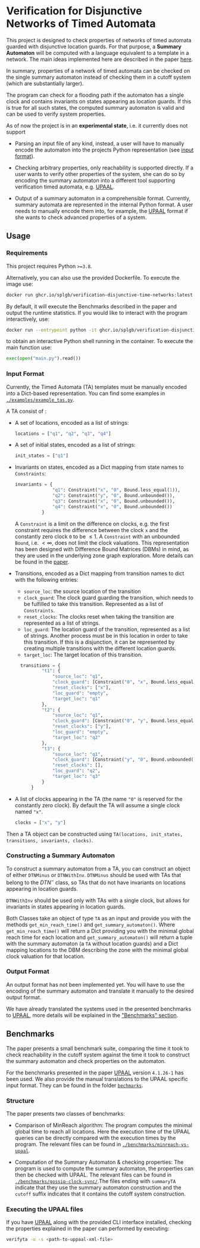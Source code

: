 # Verification for Disjunctive Networks of Timed Automata

This project is designed to check properties of networks of
timed automata guarded with disjunctive location guards. For that purpose, a
**Summary Automaton** will be computed with a language equivalent to a template
in a network. The main ideas implemented here are described in the
paper [here][paper].

In summary, properties of a network of timed automata can be checked on the
single summary automaton instead of checking them in a cutoff system (which are
substantially larger).

The program can check for a flooding path if the automaton has a single clock
and contains invariants on states appearing as location guards. If this is true
for all such states, the computed summary automaton is valid and can be used to
verify system properties.

As of now the project is in an **experimental state**, i.e. it currently does not
support

- Parsing an input file of any kind, instead, a user will have to manually
  encode the automaton into the projects Python representation (see
  [input format](#input-format)).

- Checking arbitrary properties, only reachability is supported directly. If a
  user wants to verify other properties of the system, she can do so by
  encoding the summary automaton into a different tool supporting verification
  timed automata, e.g. [UPAAL](https://uppaal.org/).

- Output of a summary automaton in a comprehensible format. Currently, summary
  automata are represented in the internal Python format. A user needs to
  manually encode them into, for example, the [UPAAL](https://uppaal.org/) format if
  she wants to check advanced properties of a system.

## Usage

### Requirements

This project requires Python `>=3.8`.

Alternatively, you can also use the provided Dockerfile. To execute the image
use:

```bash
docker run ghcr.io/splgb/verification-disjunctive-time-networks:latest
```

By default, it will execute the Benchmarks described in the paper and output
the runtime statistics. If you would like to interact with the program
interactively, use:

```bash
docker run --entrypoint python -it ghcr.io/splgb/verification-disjunctive-time-networks:latest
```

to obtain an interactive Python shell running in the container. To execute the
main function use:

```python
exec(open("main.py").read())
```

### Input Format

Currently, the Timed Automata (TA) templates must be manually encoded into a
Dict-based representation. You can find some examples in
[`./examples/example_tas.py`](./examples/example_tas.py).

A TA consist of :

- A set of locations, encoded as a list of strings:

  ```python
  locations = ["q1", "q2", "q3", "q4"]
  ```

- A set of initial states, encoded as a list of strings:

  ```python
  init_states = ["q1"]
  ```

- Invariants on states, encoded as a Dict mapping from state names to
  `Constraints`:

  ```python
  invariants = {
                "q1": Constraint("x", "0", Bound.less_equal(1)),
                "q2": Constraint("y", "0", Bound.unbounded()),
                "q3": Constraint("x", "0", Bound.unbounded()),
                "q4": Constraint("x", "0", Bound.unbounded())
            }
  ```

  A `Constraint` is a limit on the difference on clocks, e.g. the first
  constraint requires the difference between the clock `x` and the constantly
  zero clock `0` to be $\leq 1$. A `Constraint` with an unbounded `Bound`, i.e.
  $< \infty$, does not limit the clock valuations. This representation has been
  designed with Difference Bound Matrices (DBMs) in mind, as they are used in
  the underlying zone graph exploration. More details can be found in the
  [paper][paper].

- Transitions, encoded as a Dict mapping from transition names to dict with the
  following entries:

  - `source_loc`: the source location of the transition
  - `clock_guard`: The clock guard guarding the transition, which needs to be
    fulfilled to take this transition. Represented as a list of `Constraints`.
  - `reset_clocks`: The clocks reset when taking the transition are represented
    as a list of strings.
  - `loc_guard`: The location guard of the transition, represented as a list
    of strings. Another process must be in this location in order to take
    this transition. If this is a disjunction, it can be represented by creating
    multiple transitions with the different location guards.
  - `target_loc`: The target location of this transition.

  ```python
    transitions = {
            "t1": {
                "source_loc": "q1",
                "clock_guard": [Constraint("0", "x", Bound.less_equal(-1))],
                "reset_clocks": ["x"],
                "loc_guard": "empty",
                "target_loc": "q1"
            },
            "t2": {
                "source_loc": "q1",
                "clock_guard": [Constraint("0", "y", Bound.less_equal(-5))],
                "reset_clocks": ["y"],
                "loc_guard": "empty",
                "target_loc": "q2"
            },
            "t3": {
                "source_loc": "q1",
                "clock_guard": [Constraint("y", "0", Bound.unbounded())],
                "reset_clocks": [],
                "loc_guard": "q2",
                "target_loc": "q3"
            }
        }
  ```

- A list of clocks appearing in the TA (the name `"0"` is reserved for the
  constantly zero clock). By default the TA will assume a single clock
  named `"x"`.

  ```python
  clocks = ["x", "y"]
  ```

Then a TA object can be constructed using
`TA(locations, init_states, transitions, invariants, clocks)`.

### Constructing a Summary Automaton

To construct a summary automaton from a TA, you can construct an object of
either `DTNMinus` or `DTNWithInv`. `DTNMinus` should be used with TAs that
belong to the $DTN^-$ class, so TAs that do not have invariants on locations
appearing in location guards.

`DTNWithInv` should be used only with TAs with a single clock, but allows for
invariants in states appearing in location guards.

Both Classes take an object of type `TA` as an input and provide you with the
methods `get_min_reach_time()` and `get_summary_automaton()`. Where
`get_min_reach_time()` will return a Dict providing you with the minimal global
reach time for each location and `get_summary_automaton()` will return a tuple
with the summary automaton (a `TA` without location guards) and a Dict mapping
locations to the DBM describing the zone with the minimal global clock valuation
for that location.

### Output Format

An output format has not been implemented yet. You will have to use the encoding
of the summary automaton and translate it manually to the desired output format.

We have already translated the systems used in the presented benchmarks to
[UPAAL](https://uppaal.org/), more details will be explained in the ["Benchmarks" section](#benchmarks).

## Benchmarks

The paper presents a small benchmark suite, comparing the time it took to check
reachability in the cutoff system against the time it took to construct the
summary automaton and check properties on the automaton.

For the benchmarks presented in the paper [UPAAL](https://uppaal.org/) version `4.1.26-1` has
been used. We also provide the manual translations to the UPAAL specific input
format. They can be found in the folder [`bechmarks`](./benchmarks/).

### Structure

The paper presents two classes of benchmarks:

- Comparison of MinReach algorithm: The program computes the minimal global time
  to reach all locations. Here the execution time of the UPAAL queries
  can be directly compared with the execution times by the program. The relevant
  files can be found in
  [`./benchmarks/minreach-vs-upaal`](./benchmarks/minreach-vs-uppaal/).

- Computation of the Summary Automaton & checking properties: The program is
  used to compute the summary automaton, the properties can then be checked with
  UPAAL. The relevant files can be found in
  [`./benchmarks/gossip-clock-sync/`](./benchmarks/gossip-clock-sync/).The files
  ending with `summaryTA` indicate that they use the summary automaton
  construction and the `cutoff` suffix indicates that it contains the cutoff
  system construction.

### Executing the UPAAL files

If you have [UPAAL](https://uppaal.org/) along with the provided CLI interface installed,
checking the properties explained in the paper can performed by executing:

```bash
verifyta -u -s <path-to-uppaal-xml-file>
```

[paper]:[TODO]
